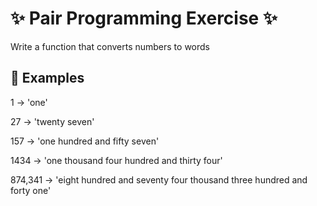 # ✨ Pair Programming Exercise ✨

Write a function that converts numbers to words

## 🥇 Examples

1 -> 'one'

27 -> 'twenty seven'

157 -> 'one hundred and fifty seven'

1434 -> 'one thousand four hundred and thirty four'

874,341 -> 'eight hundred and seventy four thousand three hundred and forty one'
